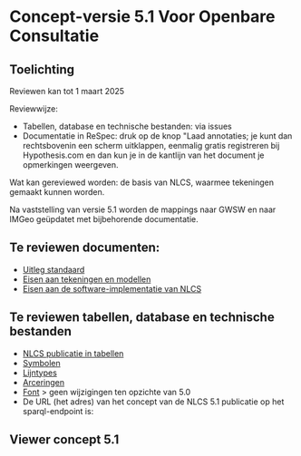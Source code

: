 # Concept-versie 5.1 Voor Openbare Consultatie

## Toelichting

Reviewen kan tot 1 maart 2025

Reviewwijze:
* Tabellen, database en technische bestanden: via issues
* Documentatie in ReSpec: druk op de knop "Laad annotaties; je kunt dan rechtsbovenin een scherm uitklappen, eenmalig gratis registreren bij Hypothesis.com en dan kun je in de kantlijn van het document je opmerkingen weergeven.

Wat kan gereviewed worden: de basis van NLCS, waarmee tekeningen gemaakt kunnen worden. 

Na vaststelling van versie 5.1 worden de mappings naar GWSW en naar IMGeo geüpdatet met bijbehorende documentatie.

## Te reviewen documenten:
* [Uitleg standaard](https://nl-digigo.github.io/NLCS/functionalspecification/reviewversies/CR-NLCS_functionalspecification-20241017.html)
* [Eisen aan tekeningen en modellen](https://nl-digigo.github.io/NLCS/requirementscadmodels/reviewversies/CR-NLCS_requirementscadmodels-20241017.html) 
* [Eisen aan de software-implementatie van NLCS](https://nl-digigo.github.io/NLCS/requirementssoftware/ontwikkeling/reviewversies/CR-NLCS_requirementssoftware_ontwikkeling-20241017.html)


## Te reviewen tabellen, database en technische bestanden
* [NLCS publicatie in tabellen](https://github.com/nl-digigo/NLCS/tree/main/tabellen/ontwikkeling)
* [Symbolen](https://github.com/nl-digigo/NLCS/tree/main/symbolen/ontwikkeling)
* [Lijntypes](https://github.com/nl-digigo/NLCS/tree/main/lijntypes/ontwikkeling)
* [Arceringen](https://github.com/nl-digigo/NLCS/tree/main/arcering/ontwikkeling)
* [Font](https://github.com/nl-digigo/NLCS/tree/main/font/ontwikkeling) > geen wijzigingen ten opzichte van 5.0
* De URL (het adres) van het concept van de NLCS 5.1 publicatie op het sparql-endpoint is: 


## Viewer concept 5.1






